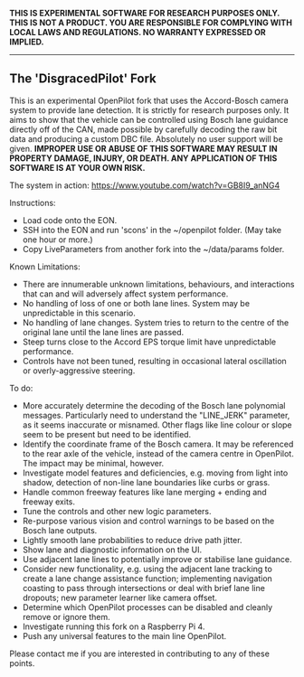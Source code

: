**THIS IS EXPERIMENTAL SOFTWARE FOR RESEARCH PURPOSES ONLY. THIS IS NOT A PRODUCT.
YOU ARE RESPONSIBLE FOR COMPLYING WITH LOCAL LAWS AND REGULATIONS.
NO WARRANTY EXPRESSED OR IMPLIED.**

---

The 'DisgracedPilot' Fork
------

This is an experimental OpenPilot fork that uses the Accord-Bosch camera system to provide lane detection. It is strictly for research purposes only. It aims to show that the vehicle can be controlled using Bosch lane guidance directly off of the CAN, made possible by carefully decoding the raw bit data and producing a custom DBC file. Absolutely no user support will be given. **IMPROPER USE OR ABUSE OF THIS SOFTWARE MAY RESULT IN PROPERTY DAMAGE, INJURY, OR DEATH. ANY APPLICATION OF THIS SOFTWARE IS AT YOUR OWN RISK.** 

The system in action: https://www.youtube.com/watch?v=GB8I9_anNG4

Instructions:

* Load code onto the EON.
* SSH into the EON and run 'scons' in the ~/openpilot folder. (May take one hour or more.)
* Copy LiveParameters from another fork into the ~/data/params folder.

Known Limitations:

 * There are innumerable unknown limitations, behaviours, and interactions that can and will adversely affect system performance.
 * No handling of loss of one or both lane lines. System may be unpredictable in this scenario.
 * No handling of lane changes. System tries to return to the centre of the original lane until the lane lines are passed.
 * Steep turns close to the Accord EPS torque limit have unpredictable performance.
 * Controls have not been tuned, resulting in occasional lateral oscillation or overly-aggressive steering.

To do:

* More accurately determine the decoding of the Bosch lane polynomial messages. Particularly need to understand the "LINE_JERK" parameter, as it seems inaccurate or misnamed. Other flags like line colour or slope seem to be present but need to be identified.
* Identify the coordinate frame of the Bosch camera. It may be referenced to the rear axle of the vehicle, instead of the camera centre in OpenPilot. The impact may be minimal, however.
* Investigate model features and deficiencies, e.g. moving from light into shadow, detection of non-line lane boundaries like curbs or grass.
* Handle common freeway features like lane merging + ending and freeway exits.
* Tune the controls and other new logic parameters.
* Re-purpose various vision and control warnings to be based on the Bosch lane outputs.
* Lightly smooth lane probabilities to reduce drive path jitter.
* Show lane and diagnostic information on the UI.
* Use adjacent lane lines to potentially improve or stabilise lane guidance.
* Consider new functionality, e.g. using the adjacent lane tracking to create a lane change assistance function; implementing navigation coasting to pass through intersections or deal with brief lane line dropouts; new parameter learner like camera offset.
* Determine which OpenPilot processes can be disabled and cleanly remove or ignore them.
* Investigate running this fork on a Raspberry Pi 4. 
* Push any universal features to the main line OpenPilot.

Please contact me if you are interested in contributing to any of these points.